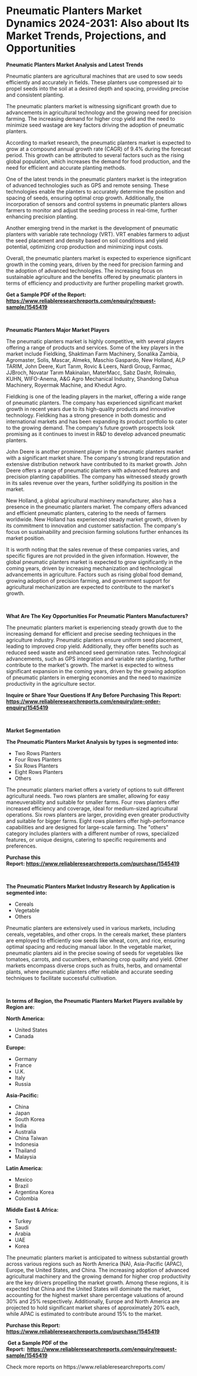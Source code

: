 <p><h1>Pneumatic Planters Market Dynamics 2024-2031: Also about Its Market Trends, Projections, and Opportunities</h1></p><p><strong>Pneumatic Planters Market Analysis and Latest Trends</strong></p>
<p><p>Pneumatic planters are agricultural machines that are used to sow seeds efficiently and accurately in fields. These planters use compressed air to propel seeds into the soil at a desired depth and spacing, providing precise and consistent planting.</p><p>The pneumatic planters market is witnessing significant growth due to advancements in agricultural technology and the growing need for precision farming. The increasing demand for higher crop yield and the need to minimize seed wastage are key factors driving the adoption of pneumatic planters.</p><p>According to market research, the pneumatic planters market is expected to grow at a compound annual growth rate (CAGR) of 9.4% during the forecast period. This growth can be attributed to several factors such as the rising global population, which increases the demand for food production, and the need for efficient and accurate planting methods.</p><p>One of the latest trends in the pneumatic planters market is the integration of advanced technologies such as GPS and remote sensing. These technologies enable the planters to accurately determine the position and spacing of seeds, ensuring optimal crop growth. Additionally, the incorporation of sensors and control systems in pneumatic planters allows farmers to monitor and adjust the seeding process in real-time, further enhancing precision planting.</p><p>Another emerging trend in the market is the development of pneumatic planters with variable rate technology (VRT). VRT enables farmers to adjust the seed placement and density based on soil conditions and yield potential, optimizing crop production and minimizing input costs.</p><p>Overall, the pneumatic planters market is expected to experience significant growth in the coming years, driven by the need for precision farming and the adoption of advanced technologies. The increasing focus on sustainable agriculture and the benefits offered by pneumatic planters in terms of efficiency and productivity are further propelling market growth.</p></p>
<p><strong>Get a Sample PDF of the Report:&nbsp; <a href="https://www.reliableresearchreports.com/enquiry/request-sample/1545419">https://www.reliableresearchreports.com/enquiry/request-sample/1545419</a></strong></p>
<p>&nbsp;</p>
<p><strong>Pneumatic Planters Major Market Players</strong></p>
<p><p>The pneumatic planters market is highly competitive, with several players offering a range of products and services. Some of the key players in the market include Fieldking, Shaktiman Farm Machinery, Sonalika Zambia, Agromaster, Solis, Mascar, Almeks, Maschio Gaspardo, New Holland, ALP TARIM, John Deere, Kurt Tarım, Rovic & Leers, Nardi Group, Farmac, JJBroch, Novatar Tarım Makinaları, MaterMacc, Sabz Dasht, Rolmako, KUHN, WIFO-Anema, A&G Agro Mechanical Industry, Shandong Dahua Machinery, Royermak Machine, and Khedut Agro.</p><p>Fieldking is one of the leading players in the market, offering a wide range of pneumatic planters. The company has experienced significant market growth in recent years due to its high-quality products and innovative technology. Fieldking has a strong presence in both domestic and international markets and has been expanding its product portfolio to cater to the growing demand. The company's future growth prospects look promising as it continues to invest in R&D to develop advanced pneumatic planters.</p><p>John Deere is another prominent player in the pneumatic planters market with a significant market share. The company's strong brand reputation and extensive distribution network have contributed to its market growth. John Deere offers a range of pneumatic planters with advanced features and precision planting capabilities. The company has witnessed steady growth in its sales revenue over the years, further solidifying its position in the market.</p><p>New Holland, a global agricultural machinery manufacturer, also has a presence in the pneumatic planters market. The company offers advanced and efficient pneumatic planters, catering to the needs of farmers worldwide. New Holland has experienced steady market growth, driven by its commitment to innovation and customer satisfaction. The company's focus on sustainability and precision farming solutions further enhances its market position.</p><p>It is worth noting that the sales revenue of these companies varies, and specific figures are not provided in the given information. However, the global pneumatic planters market is expected to grow significantly in the coming years, driven by increasing mechanization and technological advancements in agriculture. Factors such as rising global food demand, growing adoption of precision farming, and government support for agricultural mechanization are expected to contribute to the market's growth.</p></p>
<p>&nbsp;</p>
<p><strong>What Are The Key Opportunities For Pneumatic Planters Manufacturers?</strong></p>
<p><p>The pneumatic planters market is experiencing steady growth due to the increasing demand for efficient and precise seeding techniques in the agriculture industry. Pneumatic planters ensure uniform seed placement, leading to improved crop yield. Additionally, they offer benefits such as reduced seed waste and enhanced seed germination rates. Technological advancements, such as GPS integration and variable rate planting, further contribute to the market's growth. The market is expected to witness significant expansion in the coming years, driven by the growing adoption of pneumatic planters in emerging economies and the need to maximize productivity in the agriculture sector.</p></p>
<p><strong>Inquire or Share Your Questions If Any Before Purchasing This Report: <a href="https://www.reliableresearchreports.com/enquiry/pre-order-enquiry/1545419">https://www.reliableresearchreports.com/enquiry/pre-order-enquiry/1545419</a></strong></p>
<p>&nbsp;</p>
<p><strong>Market Segmentation</strong></p>
<p><strong>The Pneumatic Planters Market Analysis by types is segmented into:</strong></p>
<p><ul><li>Two Rows Planters</li><li>Four Rows Planters</li><li>Six Rows Planters</li><li>Eight Rows Planters</li><li>Others</li></ul></p>
<p><p>The pneumatic planters market offers a variety of options to suit different agricultural needs. Two rows planters are smaller, allowing for easy maneuverability and suitable for smaller farms. Four rows planters offer increased efficiency and coverage, ideal for medium-sized agricultural operations. Six rows planters are larger, providing even greater productivity and suitable for bigger farms. Eight rows planters offer high-performance capabilities and are designed for large-scale farming. The "others" category includes planters with a different number of rows, specialized features, or unique designs, catering to specific requirements and preferences.</p></p>
<p><strong>Purchase this Report:&nbsp;<a href="https://www.reliableresearchreports.com/purchase/1545419">https://www.reliableresearchreports.com/purchase/1545419</a></strong></p>
<p>&nbsp;</p>
<p><strong>The Pneumatic Planters Market Industry Research by Application is segmented into:</strong></p>
<p><ul><li>Cereals</li><li>Vegetable</li><li>Others</li></ul></p>
<p><p>Pneumatic planters are extensively used in various markets, including cereals, vegetables, and other crops. In the cereals market, these planters are employed to efficiently sow seeds like wheat, corn, and rice, ensuring optimal spacing and reducing manual labor. In the vegetable market, pneumatic planters aid in the precise sowing of seeds for vegetables like tomatoes, carrots, and cucumbers, enhancing crop quality and yield. Other markets encompass diverse crops such as fruits, herbs, and ornamental plants, where pneumatic planters offer reliable and accurate seeding techniques to facilitate successful cultivation.</p></p>
<p>&nbsp;</p>
<p><strong>In terms of Region, the Pneumatic Planters Market Players available by Region are:</strong></p>
<p>
    <p> <strong> North America: </strong>
        <ul>
            <li>United States</li>
            <li>Canada</li>
        </ul>
        </p> 
    <p> <strong> Europe: </strong>
        <ul>
            <li>Germany</li>
            <li>France</li>
            <li>U.K.</li>
            <li>Italy</li>
            <li>Russia</li>
        </ul>
        </p> 
    <p> <strong> Asia-Pacific: </strong>
        <ul>
            <li>China</li>
            <li>Japan</li>
            <li>South Korea</li>
            <li>India</li>
            <li>Australia</li>
            <li>China Taiwan</li>
            <li>Indonesia</li>
            <li>Thailand</li>
            <li>Malaysia</li>
        </ul>
        </p> 
    <p> <strong> Latin America: </strong>
        <ul>
            <li>Mexico</li>
            <li>Brazil</li>
            <li>Argentina Korea</li>
            <li>Colombia</li>
        </ul>
        </p> 
    <p> <strong> Middle East & Africa: </strong>
        <ul>
            <li>Turkey</li>
            <li>Saudi</li>
            <li>Arabia</li>
            <li>UAE</li>
            <li>Korea</li>
        </ul>
    </p>
    </p>
<p><p>The pneumatic planters market is anticipated to witness substantial growth across various regions such as North America (NA), Asia-Pacific (APAC), Europe, the United States, and China. The increasing adoption of advanced agricultural machinery and the growing demand for higher crop productivity are the key drivers propelling the market growth. Among these regions, it is expected that China and the United States will dominate the market, accounting for the highest market share percentage valuations of around 30% and 25% respectively. Additionally, Europe and North America are projected to hold significant market shares of approximately 20% each, while APAC is estimated to contribute around 15% to the market.</p></p>
<p><strong>Purchase this Report: <a href="https://www.reliableresearchreports.com/purchase/1545419">https://www.reliableresearchreports.com/purchase/1545419</a></strong></p>
<p>&nbsp;<strong>Get a Sample PDF of the Report:&nbsp;&nbsp;<a href="https://www.reliableresearchreports.com/enquiry/request-sample/1545419">https://www.reliableresearchreports.com/enquiry/request-sample/1545419</a></strong></p>
<p><strong></strong></p>
<p>Check more reports on https://www.reliableresearchreports.com/</p>